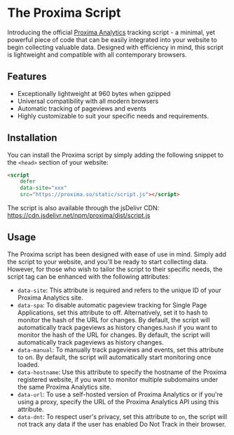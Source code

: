 # The Proxima Script
Introducing the official [Proxima Analytics](https://proxima.so) tracking script - a minimal, yet powerful piece of code that can be easily integrated into your website to begin collecting valuable data. Designed with efficiency in mind, this script is lightweight and compatible with all contemporary browsers.



## Features
- Exceptionally lightweight at 960 bytes when gzipped
- Universal compatibility with all modern browsers
- Automatic tracking of pageviews and events
- Highly customizable to suit your specific needs and requirements.

## Installation
You can install the Proxima script by simply adding the following snippet to the `<head>` section of your website:

```html
<script
    defer
    data-site="xxx"
    src="https://proxima.so/static/script.js"></script>
```
The script is also available through the jsDelivr CDN:
https://cdn.jsdelivr.net/npm/proxima/dist/script.js

## Usage
The Proxima script has been designed with ease of use in mind. Simply add the script to your website, and you'll be ready to start collecting data. However, for those who wish to tailor the script to their specific needs, the script tag can be enhanced with the following attributes:

- `data-site`: This attribute is required and refers to the unique ID of your Proxima Analytics site.
- `data-spa`: To disable automatic pageview tracking for Single Page Applications, set this attribute to off. Alternatively, set it to hash to monitor the hash of the URL for changes. By default, the script will automatically track pageviews as history changes.`hash` if you want to monitor the hash of the URL for changes. By default, the script will automatically track pageviews as history changes.
- `data-manual`: To manually track pageviews and events, set this attribute to on. By default, the script will automatically start monitoring once loaded.
- `data-hostname`: Use this attribute to specify the hostname of the Proxima registered website, if you want to monitor multiple subdomains under the same Proxima Analytics site.
- `data-url`:  To use a self-hosted version of Proxima Analytics or if you're using a proxy, specify the URL of the Proxima Analytics API using this attribute.
- `data-dnt`: To respect user's privacy, set this attribute to `on`, the script will not track any data if the user has enabled Do Not Track in their browser.
